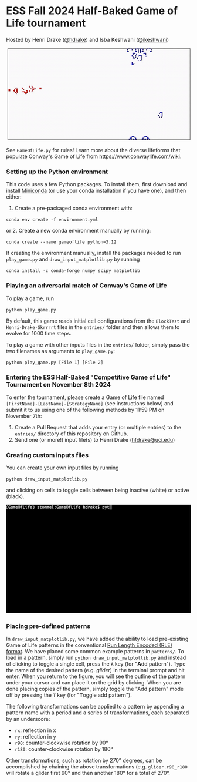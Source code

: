 # ESS Fall 2024 Half-Baked Game of Life tournament

Hosted by Henri Drake ([@hdrake](https://github.com/hdrake)) and Isba Keshwani ([@ikeshwani](https://github.com/ikeshwani))

![Example match of the Adversarial Game of Life](movies/Messi_vs_Mothership/Messi_vs_Mothership.gif)

See ``GameOfLife.py`` for rules! Learn more about the diverse lifeforms that populate Conway's Game of Life from https://www.conwaylife.com/wiki.

### Setting up the Python environment
This code uses a few Python packages. To install them, first download and install [Miniconda](https://docs.conda.io/en/latest/miniconda.html) (or use your conda installation if you have one), and then either:

1. Create a pre-packaged conda environment with:
```shell
conda env create -f environment.yml
```
or 
2. Create a new conda environment manually by running:
```shell
conda create --name gameoflife python=3.12
```
If creating the environment manually, install the packages needed to run ``play_game.py`` and ``draw_input_matplotlib.py`` by running
```shell
conda install -c conda-forge numpy scipy matplotlib
```

### Playing an adversarial match of Conway's Game of Life
To play a game, run
```shell
python play_game.py
```
By default, this game reads initial cell configurations from the ``BlockTest`` and ``Henri-Drake-Skrrrrt`` files in the ``entries/`` folder and then allows them to evolve for 1000 time steps.

To play a game with other inputs files in the ``entries/`` folder, simply pass the two filenames as arguments to ``play_game.py``:
```shell
python play_game.py [File 1] [File 2]
```

### Entering the ESS Half-Baked "Competitive Game of Life" Tournament on November 8th 2024
To enter the tournament, please create a Game of Life file named `[FirstName]-[LastName]-[StrategyName]` (see instructions below) and submit it to us using one of the following methods by 11:59 PM on November 7th:
1. Create a Pull Request that adds your entry (or multiple entries) to the `entries/` directory of this repository on Github.
2. Send one (or more!) input file(s) to Henri Drake (hfdrake@uci.edu)

### Creating custom inputs files
You can create your own input files by running
```shell
python draw_input_matplotlib.py
```
and clicking on cells to toggle cells between being inactive (white) or active (black).

![Example creation of two configurations and a match between them!](movies/example_small.gif)

### Placing pre-defined patterns
In ```draw_input_matplotlib.py```, we have added the ability to load pre-existing Game of Life patterns in the conventional [Run Length Encoded (RLE) format](https://www.conwaylife.com/wiki/Run_Length_Encoded). We have placed some common example patterns in ``patterns/``. To load in a pattern, simply run ``python draw_input_matplotlib.py`` and instead of clicking to toggle a single cell, press the `A` key (for "**A**dd pattern"). Type the name of the desired pattern (e.g. *glider*) in the terminal prompt and hit enter. When you return to the figure, you will see the outline of the pattern under your cursor and can place it on the grid by clicking. When you are done placing copies of the pattern, simply toggle the "Add pattern" mode off by pressing the `T` key (for "**T**oggle add pattern").

The following transformations can be applied to a pattern by appending a pattern name with a period and a series of transformations, each separated by an underscore:
- `rx`: reflection in x
- `ry`: reflection in y
- `r90`: counter-clockwise rotation by 90°
- `r180`: counter-clockwise rotation by 180°

Other transformations, such as rotation by 270° degrees, can be accomplished by chaining the above transformations (e.g. `glider.r90_r180` will rotate a glider first 90° and then another 180° for a total of 270°.
